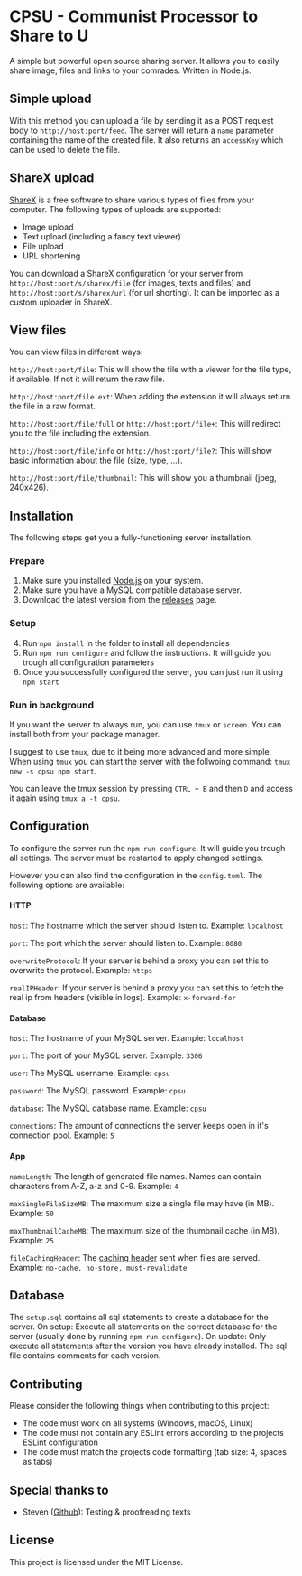 # CPSU - Communist Processor to Share to U  
A simple but powerful open source sharing server. It allows you to easily share image, files and links to your comrades. Written in Node.js.

## Simple upload
With this method you can upload a file by sending it as a POST  request body to `http://host:port/feed`. The server will return a `name` parameter containing the name of the created file. It also returns an `accessKey` which can be used to delete the file.

## ShareX upload
[ShareX](https://github.com/ShareX/ShareX) is a free software to share various types of files from your computer. The following types of uploads are supported:
- Image upload
- Text upload (including a fancy text viewer)
- File upload
- URL shortening

You can download a ShareX configuration for your server from `http://host:port/s/sharex/file` (for images, texts and files) and `http://host:port/s/sharex/url` (for url shorting). It can be imported as a custom uploader in ShareX. 

## View files
You can view files in different ways:

`http://host:port/file`: This will show the file with a viewer for the file type, if available. If not it will return the raw file.

`http://host:port/file.ext`: When adding the extension it will always return the file in a raw format.

`http://host:port/file/full` or `http://host:port/file+`: This will redirect you to the file including the extension.

`http://host:port/file/info` or `http://host:port/file?`: This will show basic information about the file (size, type, ...).

`http://host:port/file/thumbnail`: This will show you a thumbnail (jpeg, 240x426).

## Installation  
The following steps get you a fully-functioning server installation.  

### Prepare
1. Make sure you installed [Node.js](https://nodejs.org) on your system.
2. Make sure you have a MySQL compatible database server.
3. Download the latest version from the [releases](https://github.com/sinnlosername/cpsu/releases) page.

### Setup
4. Run `npm install` in the folder to install all dependencies
5. Run `npm run configure` and follow the instructions. It will guide you trough all configuration parameters
6. Once you successfully configured the server, you can just run it using `npm start`

### Run in background
If you want the server to always run, you can use `tmux` or `screen`. You can install both from your package manager.

I suggest to use `tmux`, due to it being more advanced and more simple. When using `tmux` you can start the
server with the follwoing command: `tmux new -s cpsu npm start`. 

You can leave the tmux session by pressing `CTRL + B` and then `D` and access it again using `tmux a -t cpsu`.

## Configuration
To configure the server run the `npm run configure`. It will guide you trough all settings. The server must be 
restarted to apply changed settings. 

However you can also find the configuration in the `config.toml`. The following options are available:
  
#### HTTP
`host`: The hostname which the server should listen to. Example: `localhost`

`port`: The port which the server should listen to. Example: `8080`

`overwriteProtocol`: If your server is behind a proxy you can set this to overwrite the protocol. Example: `https`

`realIPHeader`: If your server is behind a proxy you can set this to fetch the real ip from headers (visible in logs). Example: `x-forward-for`

#### Database
`host`: The hostname of your MySQL server. Example: `localhost`

`port`: The port of your MySQL server. Example: `3306`

`user`: The MySQL username. Example: `cpsu`

`password`: The MySQL password. Example: `cpsu`

`database`: The MySQL database name. Example: `cpsu`

`connections`: The amount of connections the server keeps open in it's connection pool. Example: `5`

#### App
`nameLength`: The length of generated file names. Names can contain characters from A-Z, a-z and 0-9. Example: `4`

`maxSingleFileSizeMB`: The maximum size a single file may have (in MB). Example: `50`

`maxThumbnailCacheMB`: The maximum size of the thumbnail cache (in MB). Example: `25`

`fileCachingHeader`: The [caching header](https://developer.mozilla.org/de/docs/Web/HTTP/Headers/Cache-Control) sent when files are served. Example: `no-cache, no-store, must-revalidate`

## Database
The `setup.sql` contains all sql statements to create a database for the server. 
On setup: Execute all statements on the correct database for the server (usually done by running `npm run configure`).
On update: Only execute all statements after the version you have already installed. The sql file contains comments for each version.

## Contributing  
Please consider the following things when contributing to this project:
- The code must work on all systems (Windows, macOS, Linux)
- The code must not contain any ESLint errors according to the projects ESLint configuration
- The code must match the projects code formatting (tab size: 4, spaces as tabs)

## Special thanks to
- Steven ([Github](https://github.com/StevenKGER)): Testing & proofreading texts

## License  
This project is licensed under the MIT License.
